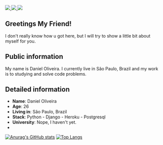 <div>
    <a target='_blank' href="https://linkedin.com/in/daniel-oli">
        <img src="https://img.shields.io/badge/LinkedIn-0077B5?style=for-the-badge&logo=linkedin&logoColor=white">
    </a>
    <a target='_blank' href="https://twitter.com/https://twitter.com/DevDaniiel">
        <img src="https://img.shields.io/badge/Twitter-1DA1F2?style=for-the-badge&logo=twitter&logoColor=white">
    </a>
    <a target='_blank' href="https://dev.to/duno">
        <img src="https://img.shields.io/badge/dev.to-0A0A0A?style=for-the-badge&logo=dev.to&logoColor=white">
    </a>
    
</div>

## Greetings My Friend!

I don't really know how u got here, but I will try to show a little bit about myself for you.

## Public information

My name is Daniel Oliveira. I currently live in São Paulo, Brazil and my work is to studying and solve code problems. 


## Detailed information

* **Name**: Daniel Oliveira
* **Age**: 26
* **Living in**: São Paulo, Brazil
* **Stack**: Python - Django - Heroku - Postgresql 
* **University**: Nope, I haven't yet.
* 
[![Anurag's GitHub stats](https://github-readme-stats.vercel.app/api?username=daniel-oli)](https://github.com/daniel-oli/github-readme-stats)
[![Top Langs](https://github-readme-stats.vercel.app/api/top-langs/?username=daniel-oli&layout=compact)](https://github.com/daniel-oli/github-readme-stats)
